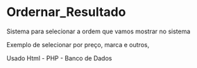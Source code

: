 # Ordernar_Resultado

Sistema para selecionar a ordem que vamos mostrar no sistema

Exemplo de selecionar por preço, marca e outros,

Usado Html - PHP - Banco de Dados
